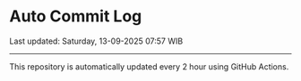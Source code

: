 # Auto Commit Log

Last updated: Saturday, 13-09-2025 07:57 WIB

---

This repository is automatically updated every 2 hour using GitHub Actions.
